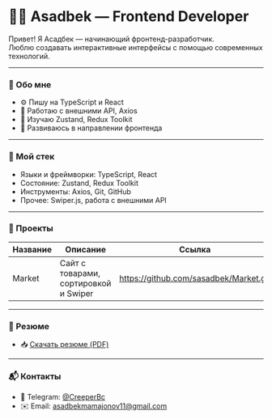 # 👨‍💻 Asadbek — Frontend Developer

Привет! Я Асадбек — начинающий фронтенд-разработчик.  
Люблю создавать интерактивные интерфейсы с помощью современных технологий.

---

### 🧩 Обо мне

- ⚙️ Пишу на TypeScript и React  
- 🔄 Работаю с внешними API, Axios  
- 🧠 Изучаю Zustand, Redux Toolkit  
- 🚀 Развиваюсь в направлении фронтенда  

---

### 🧪 Мой стек

- Языки и фреймворки: TypeScript, React  
- Состояние: Zustand, Redux Toolkit  
- Инструменты: Axios, Git, GitHub  
- Прочее: Swiper.js, работа с внешними API  

---

### 📁 Проекты

| Название   | Описание                              | Ссылка                                      |
|------------|---------------------------------------|---------------------------------------------|
| Market     | Сайт с товарами, сортировкой и Swiper | https://github.com/sasadbek/Market.git      |

---

### 📄 Резюме

- 📥 [Скачать резюме (PDF)]([https://hh.uz/resume/1e434a7bff0efce3f30039ed1f5a7038456f49])

---

### 📬 Контакты

- 📱 Telegram: [@CreeperBc](https://t.me/CreeperBc)  
- ✉️ Email: asadbekmamajonov11@gmail.com
